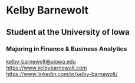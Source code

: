# Kelby Barnewolt
## Student at the University of Iowa
### Majoring in Finance & Business Analytics

kelby-barnewolt@uiowa.edu
<br>
https://www.kelbybarnewolt.com
<br>
https://www.linkedin.com/in/kelby-barnewolt/
